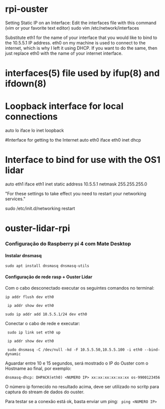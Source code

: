 # rpi-ouster
Setting Static IP on an Interface:
Edit the interfaces file with this command (vim or your favorite text editor)
sudo vim /etc/network/interfaces

Substitute eth1 for the name of your interface that you would like to bind to the 10.5.5.1 IP address.
eth0 on my machine is used to connect to the internet, which is why I left it using DHCP. If you want to do the same, then just replace eth0 with the name of your internet interface.

# interfaces(5) file used by ifup(8) and ifdown(8)

# Loopback interface for local connections
auto lo
iface lo inet loopback

#Interface for getting to the Internet
auto eth0
iface eth0 inet dhcp

# Interface to bind for use with the OS1 lidar
auto eth1
iface eth1 inet static
address 10.5.5.1
netmask 255.255.255.0

"For these settings to take effect you need to restart your networking services."

sudo /etc/init.d/networking restart

# ouster-lidar-rpi

### Configuração do Raspberry pi 4 com Mate Desktop

#### Instalar dnsmasq
``` sudo apt install dnsmasq dnsmasq-utils ```

#### Configuração de rede rasp + Ouster Lidar

Com o cabo desconectado executar os seguintes comandos no terminal:

``` ip addr flush dev eth0 ```

``` ip addr show dev eth0```

``` sudo ip addr add 10.5.5.1/24 dev eth0 ```

Conectar o cabo de rede e executar:

``` sudo ip link set eth0 up```

``` ip addr show dev eth0```

``` sudo dnsmasq -C /dev/null -kd -F 10.5.5.50,10.5.5.100 -i eth0 --bind-dynamic```

Aguardar entre 10 e 15 segundos, será mostrado o IP do Ouster com o Hostname ao final, por exemplo:

```dnsmasq-dhcp: DHPACK(eth0) <NUMERO IP> xx:xx:xx:xx:xx:xx os-9900123456```

O número ip fornecido no resultado acima, deve ser utilizado no scritp para captura do stream de dados do ouster.

Para testar se a conexão está ok, basta enviar um ping:
``` ping <NUMERO IP>```

